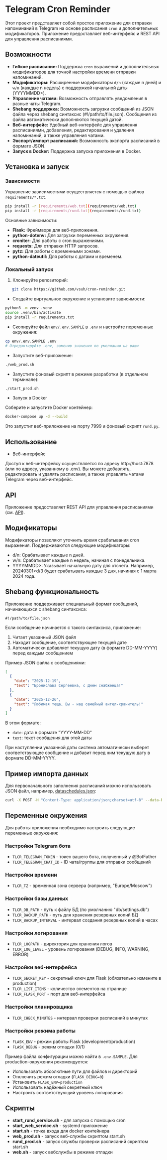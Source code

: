 # Telegram Cron Reminder

Этот проект представляет собой простое приложение для отправки напоминаний в Telegram на основе расписания `cron` и дополнительных модификаторов.  Приложение предоставляет веб-интерфейс и REST API для управления расписаниями.

## Возможности

- **Гибкое расписание:** Поддержка `cron` выражений и дополнительных модификаторов для точной настройки времени отправки напоминаний.
- **Модификаторы:** Расширенные модификаторы `d/n` (каждые n дней) и `w/n` (каждые n недель) с поддержкой начальной даты (YYYYMMDD>).
- **Управление чатами:**  Возможность отправлять уведомления в разные чаты Telegram.
- **Shebang поддержка:** Возможность загрузки сообщений из JSON файла через shebang синтаксис (#!/path/to/file.json). Сообщения из файла автоматически дополняются текущей датой.
- **Веб-интерфейс:** Удобный веб-интерфейс для управления расписаниями, добавления, редактирования и удаления напоминаний, а также управления чатами.
- **Экспорт/импорт расписаний:** Возможность экспорта расписаний в формате JSON.
- **Запуск в Docker:** Поддержка запуска приложения в Docker.

## Установка и запуск

### Зависимости

Управление зависимостями осуществляется с помощью файлов `requirements/*.txt`.  

```bash
pip install -r [requirements/web.txt](requirements/web.txt)
pip install -r [requirements/rund.txt](requirements/rund.txt)
```

Основные зависимости:

- **Flask:**  Фреймворк для веб-приложения.
- **python-dotenv:**  Для загрузки переменных окружения.
- **croniter:**  Для работы с cron выражениями.
- **requests:**  Для отправки HTTP запросов.
- **pytz:**  Для работы с временными зонами.
- **python-dateutil:**  Для работы с датами и временем.

### Локальный запуск

1. Клонируйте репозиторий:

```bash
   git clone https://github.com/vsuh/cron-reminder.git
```

- Создайте виртуальное окружение и установите зависимости:

```bash
python3 -m venv .venv
source .venv/bin/activate
pip install -r requirements.txt
```

- Скопируйте файл `env/.env.SAMPLE` в `.env` и настройте переменные окружения:

```sh
cp env/.env.SAMPLE .env
# Отредактируйте .env, заменив значения по умолчанию на ваши
```

- Запустите веб-приложение:

```sh
./web_prod.sh
```

- Запустите фоновый скрипт в режиме разработки (в отдельном терминале):

```bash
./start_prod.sh
```

- Запуск в Docker

Соберите и запустите Docker контейнер:

```sh
docker-compose up -d --build
```

Это запустит веб-приложение на порту 7999 и фоновый скрипт `rund.py`.

## Использование

- Веб-интерфейс

Доступ к веб-интерфейсу осуществляется по адресу http://host:7878 (или по адресу, указанному в .env). Вы можете добавлять, редактировать и удалять расписания, а также управлять чатами Telegram через веб-интерфейс.

## API

Приложение предоставляет REST API для управления расписаниями (см. [API](API.md)).

## Модификаторы

Модификаторы позволяют уточнить время срабатывания cron выражения. Поддерживаются следующие модификаторы:

- d/n: Срабатывает каждые n дней.
- w/n: Срабатывает каждые n недель, начиная с понедельника.
- YYYYMMDD>: Указывает начальную дату для отсчета. Например, 20240301>d/3 будет срабатывать каждые 3 дня, начиная с 1 марта 2024 года.

## Shebang функциональность

Приложение поддерживает специальный формат сообщений, начинающихся с shebang синтаксиса:

```
#!/path/to/file.json
```

Если сообщение начинается с такого синтаксиса, приложение:
1. Читает указанный JSON файл
2. Находит сообщение, соответствующее текущей дате
3. Автоматически добавляет текущую дату (в формате DD-MM-YYYY) перед каждым сообщением

Пример JSON файла с сообщениями:
```json
[
  {
    "date": "2025-12-19",
    "text": "Бронислава Сергеевна, с Днем снабженца!"
  },
  {
    "date": "2025-12-26",
    "text": "Любимая теща, Вы - наш семейный ангел-хранитель!"
  }
]
```

В этом формате:
- `date`: дата в формате "YYYY-MM-DD"
- `text`: текст сообщения для этой даты

При наступлении указанной даты система автоматически выберет соответствующее сообщение и добавит перед ним текущую дату в формате DD-MM-YYYY.

## Пример импорта данных

Для первоначального заполнения расписаний можно использовать JSON файл, например, [dataschedules.json](static/dataschedules.json):

```sh
curl -X POST -H "Content-Type: application/json;charset=utf-8" --data-binary @dataschedules.json http://host:7878/schedules_all
```

## Переменные окружения

Для работы приложения необходимо настроить следующие переменные окружения:

### Настройки Telegram бота
- `TLCR_TELEGRAM_TOKEN` - токен вашего бота, полученный у @BotFather
- `TLCR_TELEGRAM_CHAT_ID` - ID чата/группы для отправки сообщений

### Настройки времени
- `TLCR_TZ` - временная зона сервера (например, "Europe/Moscow")

### Настройки базы данных
- `TLCR_DB_PATH` - путь к файлу БД (по умолчанию "db/settings.db")
- `TLCR_BACKUP_PATH` - путь для хранения резервных копий БД
- `TLCR_BACKUP_INTERVAL` - интервал создания резервных копий в часах

### Настройки логирования
- `TLCR_LOGPATH` - директория для хранения логов
- `TLCR_LOG_LEVEL` - уровень логирования (DEBUG, INFO, WARNING, ERROR)

### Настройки веб-интерфейса
- `TLCR_SECRET_KEY` - секретный ключ для Flask (обязательно измените в production)
- `TLCR_LIST_ITEMS` - количество элементов на странице
- `TLCR_FLASK_PORT` - порт для веб-интерфейса

### Настройки планировщика
- `TLCR_CHECK_MINUTES` - интервал проверки расписаний в минутах

### Настройки режима работы
- `FLASK_ENV` - режим работы Flask (development/production)
- `FLASK_DEBUG` - режим отладки (0/1)

Пример файла конфигурации можно найти в `.env.SAMPLE`. Для production-окружения рекомендуется:
- Использовать абсолютные пути для файлов и директорий
- Отключить режим отладки (`FLASK_DEBUG=0`)
- Установить `FLASK_ENV=production`
- Использовать надёжный секретный ключ
- Настроить соответствующий уровень логирования

## Скрипты

- **start_rund_service.sh** - для запуска с помощью cron
- **start_web_service.sh** - systemd приложение
- **start.sh** - точка входа для docker контейнера
- **web_prod.sh** - запуск веб-службы скриптом start.sh
- **rund_prod.sh** - запуск службы проверки расписаний скриптом start.sh
- **web.sh** - запуск вебслужбы в режиме отладки

